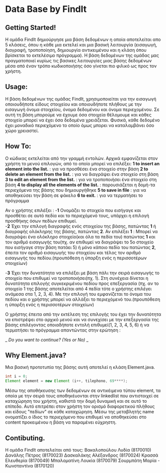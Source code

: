 # Data Base by FindIt

## Getting Started!
Η ομάδα FindIt δημιούργησε μια βάση δεδομένων η οποία αποτελείται απο 5 κλάσεις, όπου η κάθε μια εκτελεί και μια βασική λειτουργία (εισαγωγή, διαγραφή, τροποποίηση, δημιουργία αντικειμένου και η κλάση όπου βρίσκεται το εκτελέσιμο πρόγραμμα). Η βάση δεδομένων της ομάδας μας πραγματοποιεί κυρίως τις βασικες λειτουργίες μιας βάσης δεδομένων μέσα από έναν τρόπο κωδικοποιήσης όσο γίνεται πιο φιλικό ως προς τον χρήστη. 

## Usage:
Η βάση δεδομένων της ομάδας FindIt, χρησιμοποιείται για την εισαγωγή οποιουδήποτε είδους στοιχείου και οποιουδήποτε πλήθους με την εισαγωγή όνομα στοιχείου, όνομα δεδομένου και όνομα περιεχομένου. Σε αυτή τη βάση μπορούμε να έχουμε όσα στοιχεία θέλομουμε και κάθες στοιχείο μπορεί να έχει όσα δεδομένα χρειάζεται. Φυσικά, κάθε δεδομένο έχει μοναδικό περιεχόμενο το οποίο όμως μπορει να καταλαμβάνει όσο χώρο χρειαστεί.

## How To:
Ο κώδικας εκτελείται από την γραμμή εντολών. Αρχικά εμφανίζεται στον χρήστη το μενού επιλογών, από το οποίο μπορεί να επιλέξει:
**1 to insert an element into the list.** : για να προσθέσει ένα στοιχείο στην βάση
**2 to delete an element from the list.** : για να διαγράψει ένα στοιχείο στη βάση 
**3 to edit an element from the list.** : για να τροποποιήσει ένα στοιχείο στη βάση
**4 to display all the elements of the list.** : παρουσιάζεται η δομή-τα περιεχόμενα της βάσης που δημιουργήθηκε
**5 to save in file** : για να αποθηκεύσει την βάση σε φάκελο
**6 to exit.** : για να τερματήσει το πρόγραμμα 

Αν ο χρήστης επιλέξει :
-**1**
Ονομάζει το στοιχείο που εισήγαγε και προσθέτει σε αυτό πεδία και το περιεχόμενό τους, υπάρχει η επιλογή προσθήκης όσων πεδίων επιθυμεί.   
-**2**
Έχει την επιλογή διαγραφής ενός στοιχείου της βάσης, πατώντας **1** ή διαγραφής ολόκληρης της βάσης, πατώντας **2**.
Αν επιλέξει **1** :
Μπορεί να διαγράψει ένα ολόκληρο στοιχείο(και όλα τα πεδία του) πατώντας **1** και τον αριθμό εισαγωγής του(πχ. αν επιθυμεί να διαγράψει το 5ο στοιχείο που εισήγαγε στην βάση πατάει 5) ή μόνο κάποιο πεδίο του πατώντας **2**, έπειτα τον αριθμό εισαγωγής του στοιχείου και 
τέλος τον αριθμό εισαγωγής του πεδίου.(προυπόθεση η ύπαρξη ενός η περισσοτέρων στοιχείων)

-**3**
Έχει την δυνατότητα να επιλέξει με βάση πάλι την σειρά εισαγωγής το στοιχείο που επιθυμεί να τροποποιήσει(πχ. 1). Στη συνέχεια 
δίνεται η δυνατότητα επιλογής συγκεκριμένου πεδίου προς επεξεργασία (πχ. αν το στοιχείο 1 της βάσης αποτελείται από 4 πεδία τότε ο χρήστης επιλέγει ανάμεσα στα 1, 2, 3, 4). Με την επιλογή του εμφανίζεται το όνομα του πεδίου και ο χρήστης μπορεί να αλλάξει το περιεχόμενό του.(προυπόθεση η ύπαρξη ενός η περισσοτέρων στοιχείων)

Ο χρήστης έπειτα από την εκτέλεση της επιλογής του έχει την δυνατότητα να επιστρέψει στο αρχικό μενού και να συνεχίσει με την επεξεργασία της βάσης επιλέγοντας οποιαδήποτε εντολή επιθυμεί(1, 2, 3, 4, 5, 6) ή να τερματήσει το πρόγραμμα απαντώντας στην ερώτηση :

_ _Do you want to continue? (Yes or No)_ _

## Why Element.java?
Μια βασική προτοτυπία της βάσης αυτή αποτελεί η κλάση Element.java. 
```java
int i = 0;
Element element = new Element (i++, tilephono, 69****);
```
Μέσω της αποθήκευσης των δεδομένων σε αντικέιμενα τύπου element, τα οποία με την σειρά τους αποθηκέυονται στην linkedlist που αντιστοιχεί σε καταχώρηση του χρήστη, καθιστά την δομή δυναμική και σε αυτό το επίπεδο. Αυτό επιτρέπει στον χρήστη τον ορισμό διαφορετικού πλήθους και είδους "πεδίων" σε κάθε καταχώρηση. Μέσω της μεταβλητής name ονοματίζει ο ίδιος το περιεχόμενο που επιθυμεί να αποθηκεύσει στο content προκειμένου η βάση να παραμένει εύχρηστη. 

## Contibuting.
Η ομάδα FindIt αποτελείται από τους: 
Βακαλοπούλου Λυδία (8170010) 
Δανάλης Πέτρος (8170023) 
Δασκαλάκης Αλέξανδρος (8170024) 
Κρασσά Ελευθερία (8170049) 
Μπαλοματίνη Λουκία (8170079) 
Σουρμπάτη Μαρία - Κωνσταντίνα (8170120)
